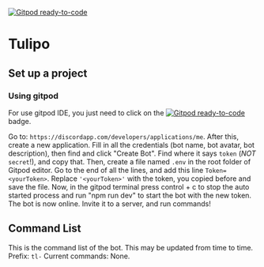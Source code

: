 [![Gitpod ready-to-code](https://img.shields.io/badge/Gitpod-ready--to--code-blue?logo=gitpod)](https://gitpod.io/#https://github.com/fernandomema/Tulipo)

# Tulipo

## Set up a project
### Using gitpod
For use gitpod IDE, you just need to click on  the [![Gitpod ready-to-code](https://img.shields.io/badge/Gitpod-ready--to--code-blue?logo=gitpod)](https://gitpod.io/#https://github.com/fernandomema/Tulipo) badge.

 Go to: `https://discordapp.com/developers/applications/me`. After this, create a new application. Fill in all the credentials (bot name, bot avatar, bot description), then find and click "Create Bot". Find where it says `token` (*NOT* `secret`!), and copy that. Then, create a file named `.env` in the root folder of Gitpod editor. 
 Go to the end of all the lines, and add this line `Token=<yourToken>`. Replace `'<yourToken>'` with the token, you copied before and save the file.  Now, in the gitpod terminal press control + c to stop the auto started process and run "npm run dev" to start the bot with the new token.
The bot is now online. Invite it to a server, and run commands!  
## Command List  
This is the command list of the bot. This may be updated from time to time.   
Prefix: `tl-`   Current commands:  None.
